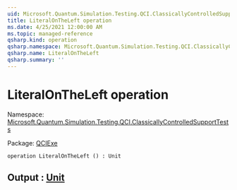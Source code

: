 ```yaml
---
uid: Microsoft.Quantum.Simulation.Testing.QCI.ClassicallyControlledSupportTests.LiteralOnTheLeft
title: LiteralOnTheLeft operation
ms.date: 4/25/2021 12:00:00 AM
ms.topic: managed-reference
qsharp.kind: operation
qsharp.namespace: Microsoft.Quantum.Simulation.Testing.QCI.ClassicallyControlledSupportTests
qsharp.name: LiteralOnTheLeft
qsharp.summary: ''
---
```


# LiteralOnTheLeft operation

Namespace: [Microsoft.Quantum.Simulation.Testing.QCI.ClassicallyControlledSupportTests](xref:Microsoft.Quantum.Simulation.Testing.QCI.ClassicallyControlledSupportTests)

Package: [QCIExe](https://nuget.org/packages/QCIExe)




```qsharp
operation LiteralOnTheLeft () : Unit
```


## Output : [Unit](xref:microsoft.quantum.qsharp.valueliterals#unit-literal)

